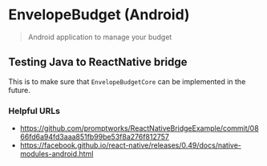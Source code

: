 # EnvelopeBudget (Android)
> Android application to manage your budget

## Testing Java to ReactNative bridge

This is to make sure that `EnvelopeBudgetCore` can be implemented in the future.

### Helpful URLs

* <https://github.com/promptworks/ReactNativeBridgeExample/commit/0866fd6a94fd3aaa851fb99be53f8a276f812757>
* <https://facebook.github.io/react-native/releases/0.49/docs/native-modules-android.html>
